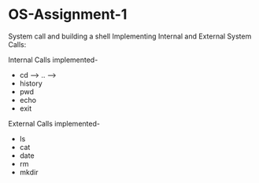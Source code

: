 # OS-Assignment-1
System call and building a shell
Implementing Internal and External System Calls:

Internal Calls implemented-
- cd
  --> ..
  --> 
- history
- pwd
- echo
- exit

External Calls implemented-
- ls
- cat
- date
- rm
- mkdir
